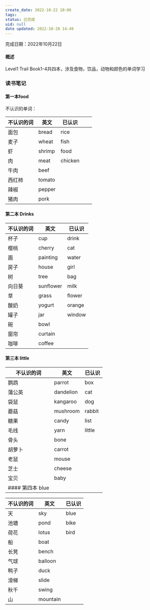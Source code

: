 ```yaml
---
create_date: 2022-10-22 10:06
tags: 
status: 已完成
uid: null
date updated: 2022-10-28 14:49
---
```


完成日期：2022年10月22日

#### 概述

Level1 Trail Book1-4共四本，涉及食物，饮品，动物和颜色的单词学习

### 读书笔记

#### 第一本food

不认识的单词：

| 不认识的词 | 英文     | 已认识     |   |   |
| ----- | ------ | ------- | - | - |
| 面包    | bread  | rice    |   |   |
| 麦子    | wheat  | fish    |   |   |
| 虾     | shrimp | food    |   |   |
| 肉     | meat   | chicken |   |   |
| 牛肉    | beef   |         |   |   |
| 西红柿   | tomato |         |   |   |
| 辣椒    | pepper |         |   |   |
| 猪肉    | pork   |         |   |   |

#### 第二本 Drinks

| 不认识的词 | 英文        | 已认识    |
| ----- | --------- | ------ |
| 杯子    | cup       | drink  |
| 樱桃    | cherry    | cat    |
| 画     | painting  | water  |
| 房子    | house     | girl   |
| 树     | tree      | bag    |
| 向日葵   | sunflower | milk   |
| 草     | grass     | flower |
| 酸奶    | yogurt    | orange |
| 罐子    | jar       | window |
| 碗     | bowl      |        |
| 窗帘    | curtain   |        |
| 咖啡    | coffee    |        |

#### 第三本 little

| 不认识的词         | 英文        | 已认识    |
| ------------- | --------- | ------ |
| 鹦鹉            | parrot    | box    |
| 蒲公英           | dandelion | cat    |
| 袋鼠            | kangaroo  | dog    |
| 蘑菇            | mushroom  | rabbit |
| 糖果            | candy     | list   |
| 毛线            | yarn      | little |
| 骨头            | bone      |        |
| 胡萝卜           | carrot    |        |
| 老鼠            | mouse     |        |
| 芝士            | cheese    |        |
| 宝贝            | baby      |        |
| #### 第四本 blue |           |        |

| 不认识的词 | 英文       | 已认识  |
| ----- | -------- | ---- |
| 天     | sky      | blue |
| 池塘    | pond     | bike |
| 荷花    | lotus    | bird |
| 船     | boat     |      |
| 长凳    | bench    |      |
| 气球    | balloon  |      |
| 鸭子    | duck     |      |
| 滑梯    | slide    |      |
| 秋千    | swing    |      |
| 山     | mountain |      |
